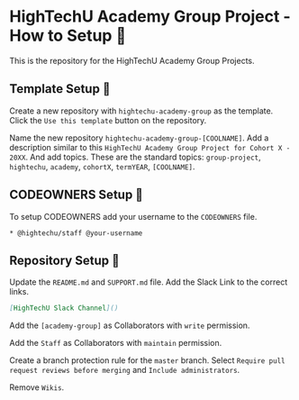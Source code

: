 # HighTechU Academy Group Project - How to Setup :octopus:

This is the repository for the HighTechU Academy Group Projects.

## Template Setup :dragon:

Create a new repository with `hightechu-academy-group` as the template. Click the `Use this template` button on the repository.

Name the new repository `hightechu-academy-group-[COOLNAME]`. Add a description similar to this `HighTechU Academy Group Project for Cohort X - 20XX`. And add topics. These are the standard topics: `group-project`, `hightechu`, `academy`, `cohortX`, `termYEAR`, `[COOLNAME]`.

## CODEOWNERS Setup :ox:

To setup CODEOWNERS add your username to the `CODEOWNERS` file.

```
* @hightechu/staff @your-username
```

## Repository Setup :leaves:

Update the `README.md` and `SUPPORT.md` file. Add the Slack Link to the correct links. 

```md
[HighTechU Slack Channel]()
```

Add the `[academy-group]` as Collaborators with `write` permission. 

Add the `Staff` as Collaborators with `maintain` permission.

Create a branch protection rule for the `master` branch. Select `Require pull request reviews before merging` and `Include administrators`.

Remove `Wikis`. 

